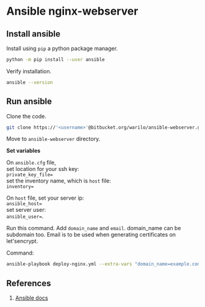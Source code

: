 # Ansible nginx-webserver

## Install ansible
Install using `pip` a python package manager.
```sh
python -m pip install --user ansible
```

Verify installation.
```sh
ansible --version
```


## Run ansible

Clone the code.
```sh
git clone https://'<username>'@bitbucket.org/warilo/ansible-webserver.git
```

Move to `ansible-webserver` directory.


**Set variables**

On `ansible.cfg` file,  
set location for your ssh key:  
`private_key_file=`  
set the inventory name, which is `host` file:  
`inventory=`

On `host` file, 
set your server ip:  
`ansible_host=`  
set server user:  
`ansible_user=`.

Run this command. Add `domain_name` and `email`. domain_name can be subdomain too. Email is to be used when generating certificates on let'sencrypt.

Command:
```sh
ansible-playbook deploy-nginx.yml --extra-vars "domain_name=example.com email=your-email@example.com"
```


## References
1. [Ansible docs](https://docs.ansible.com/ansible-core/2.17/getting_started/index.html)
